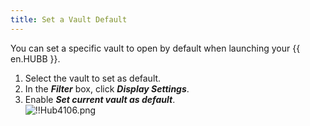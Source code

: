 ```yaml
---
title: Set a Vault Default
---
```

You can set a specific vault to open by default when launching your {{ en.HUBB }}.  

1. Select the vault to set as default. 
1. In the ***Filter*** box, click ***Display Settings***. 
1. Enable ***Set current vault as default***.  
![!!Hub4106.png](https://webdevolutions.azureedge.net/docs/en/hub/Hub4106.png) 

